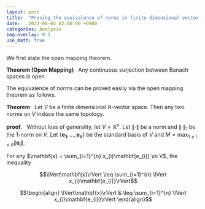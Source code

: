 ```yaml
---
layout: post
title:  "Proving the equivalence of norms in finite dimensional vector spaces via open mapping theorem"
date:   2022-08-04 02:00:00 +0900
categories: Analysis
img-overlay: 0.1
use_math: true
---
```


We first state the open mapping theorem.

**Theorem (Open Mapping)** &nbsp; Any continuous surjection between Banach spaces is open.

The equivalence of norms can be proved easily via the open mapping theorem as follows.

**Theorem** &nbsp; Let $V$ be a finite dimensional $\mathbb{R}$-vector space. Then any two norms on $V$ induce the same topology.

**proof.** &nbsp; Without loss of generality, let $V = \mathbb{R}^{n}$. Let $\lVert\cdot\rVert$ be a norm and $\lVert\cdot\rVert_{1}$ be the $1$-norm on $V$. Let $\{ \mathbf{e_{1}}, \ldots, \mathbf{e_{n}} \}$ be the standard basis of $V$ and $M = \max_{1 \leq i \leq n} \lVert\mathbf{e_{i}}\rVert$.

For any $\mathbf{x} = \sum_{i=1}^{n} x_{i}\mathbf{e_{i}} \in V$, the inequality

$$\lVert\mathbf{x}\rVert \leq \sum_{i=1}^{n} \lVert x_{i}\mathbf{e_{i}}\rVert$$

$$\begin{align}
\lVert\mathbf{x}\rVert & \leq \sum_{i=1}^{n} \lVert x_{i}\mathbf{e_{i}}\rVert
\end{align}$$





[^1]: test reference style link 
